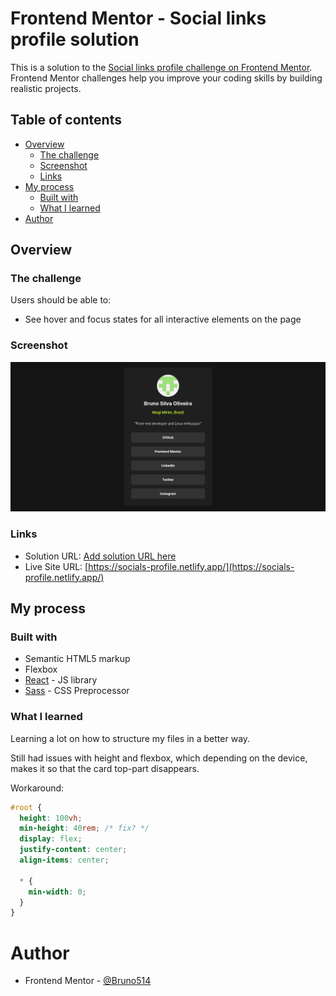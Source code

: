 # Frontend Mentor - Social links profile solution

This is a solution to the [Social links profile challenge on Frontend Mentor](https://www.frontendmentor.io/challenges/social-links-profile-UG32l9m6dQ). Frontend Mentor challenges help you improve your coding skills by building realistic projects.

## Table of contents

- [Overview](#overview)
  - [The challenge](#the-challenge)
  - [Screenshot](#screenshot)
  - [Links](#links)
- [My process](#my-process)
  - [Built with](#built-with)
  - [What I learned](#what-i-learned)
- [Author](#author)

## Overview

### The challenge

Users should be able to:

- See hover and focus states for all interactive elements on the page

### Screenshot

![](./screenshot.png)

### Links

- Solution URL: [Add solution URL here](https://your-solution-url.com)
- Live Site URL: [https://socials-profile.netlify.app/](https://socials-profile.netlify.app/)

## My process

### Built with

- Semantic HTML5 markup
- Flexbox
- [React](https://reactjs.org/) - JS library
- [Sass](https://sass-lang.com) - CSS Preprocessor

### What I learned

Learning a lot on how to structure my files in a better way. 

Still had issues with height and flexbox, which depending on the device, makes it so that the card top-part disappears.

Workaround:

```css
#root {
  height: 100vh;
  min-height: 40rem; /* fix? */
  display: flex;
  justify-content: center;
  align-items: center;

  * {
    min-width: 0;
  }
}
```

# Author

- Frontend Mentor - [@Bruno514](https://www.frontendmentor.io/profile/Bruno514)
